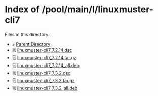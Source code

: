 
# Index of /pool/main/l/linuxmuster-cli7
Files in this directory:
- ⤴ [Parent Directory](../)
- 🗒 [linuxmuster-cli7_7.2.14.dsc](linuxmuster-cli7_7.2.14.dsc)
- 🗒 [linuxmuster-cli7_7.2.14.tar.gz](linuxmuster-cli7_7.2.14.tar.gz)
- 🗒 [linuxmuster-cli7_7.2.14_all.deb](linuxmuster-cli7_7.2.14_all.deb)
- 🗒 [linuxmuster-cli7_7.3.2.dsc](linuxmuster-cli7_7.3.2.dsc)
- 🗒 [linuxmuster-cli7_7.3.2.tar.gz](linuxmuster-cli7_7.3.2.tar.gz)
- 🗒 [linuxmuster-cli7_7.3.2_all.deb](linuxmuster-cli7_7.3.2_all.deb)
